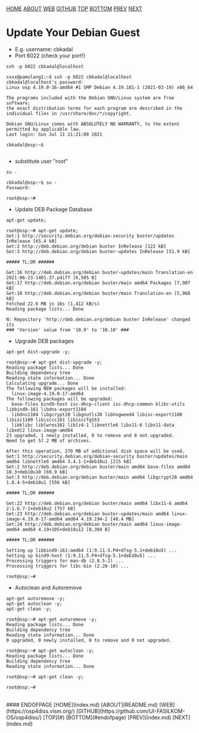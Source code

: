 ---
---

[HOME](index.md)
[ABOUT](README.md)
[WEB](https://osp4diss.vlsm.org/)
[GITHUB](https://github.com/UI-FASILKOM-OS/osp4diss/)
[TOP](#)
[BOTTOM](#endofpage)
[PREV](index.md)
[NEXT](index.md)

# Update Your Debian Guest

* E.g. username: cbkadal
* Port 6022  (check your port!)

```
ssh -p 6022 cbkadal@localhost

```

```
xxxx@pamulang1:~$ ssh -p 6022 cbkadal@localhost 
cbkadal@localhost's password: 
Linux osp 4.19.0-16-amd64 #1 SMP Debian 4.19.181-1 (2021-03-19) x86_64

The programs included with the Debian GNU/Linux system are free software;
the exact distribution terms for each program are described in the
individual files in /usr/share/doc/*/copyright.

Debian GNU/Linux comes with ABSOLUTELY NO WARRANTY, to the extent
permitted by applicable law.
Last login: Sun Jul 11 21:21:08 2021

cbkadal@osp:~$


```

* substitute user "root"

```
su -

```

```
cbkadal@osp:~$ su -
Password: 

root@osp:~#

```

* Update DEB Package Database

```
apt-get update;

```

```
root@osp:~# apt-get update;
Get:1 http://security.debian.org/debian-security buster/updates InRelease [65.4 kB]
Get:2 http://deb.debian.org/debian buster InRelease [122 kB]
Get:3 http://deb.debian.org/debian buster-updates InRelease [51.9 kB]

##### TL;DR ######

Get:16 http://deb.debian.org/debian buster-updates/main Translation-en 2021-06-23-1401.37.pdiff [6,585 B]    
Get:17 http://deb.debian.org/debian buster/main amd64 Packages [7,907 kB]                                    
Get:18 http://deb.debian.org/debian buster/main Translation-en [5,968 kB]                                    
Fetched 22.6 MB in 16s (1,412 kB/s)                                                                          
Reading package lists... Done

N: Repository 'http://deb.debian.org/debian buster InRelease' changed its 
### 'Version' value from '10.9' to '10.10' ###

```

* Upgrade DEB packages

```
apt-get dist-upgrade -y;

```

```
root@osp:~# apt-get dist-upgrade -y;
Reading package lists... Done
Building dependency tree       
Reading state information... Done
Calculating upgrade... Done
The following NEW packages will be installed:
  linux-image-4.19.0-17-amd64
The following packages will be upgraded:
  base-files bind9-host isc-dhcp-client isc-dhcp-common klibc-utils libbind9-161 libdns-export1104
  libdns1104 libgcrypt20 libgnutls30 libhogweed4 libisc-export1100 libisc1100 libisccc161 libisccfg163
  libklibc liblwres161 liblz4-1 libnettle6 libx11-6 libx11-data libxml2 linux-image-amd64
23 upgraded, 1 newly installed, 0 to remove and 0 not upgraded.
Need to get 57.2 MB of archives.

After this operation, 270 MB of additional disk space will be used.
Get:1 http://security.debian.org/debian-security buster/updates/main amd64 libnettle6 amd64 3.4.1-1+deb10u1 [215 kB]
Get:2 http://deb.debian.org/debian buster/main amd64 base-files amd64 10.3+deb10u10 [69.9 kB]
Get:3 http://deb.debian.org/debian buster/main amd64 libgcrypt20 amd64 1.8.4-5+deb10u1 [556 kB]

##### TL;DR ######

Get:22 http://deb.debian.org/debian buster/main amd64 libx11-6 amd64 2:1.6.7-1+deb10u2 [757 kB]
Get:23 http://deb.debian.org/debian buster-updates/main amd64 linux-image-4.19.0-17-amd64 amd64 4.19.194-2 [48.4 MB]
Get:24 http://deb.debian.org/debian buster/main amd64 linux-image-amd64 amd64 4.19+105+deb10u12 [8,304 B]    

##### TL;DR ######

Setting up libbind9-161:amd64 (1:9.11.5.P4+dfsg-5.1+deb10u5) ...
Setting up bind9-host (1:9.11.5.P4+dfsg-5.1+deb10u5) ...
Processing triggers for man-db (2.8.5-2) ...
Processing triggers for libc-bin (2.28-10) ...

root@osp:~# 

```

* Autoclean and Autoremove

```
apt-get autoremove -y;
apt-get autoclean -y;
apt-get clean -y;

```

```
root@osp:~# apt-get autoremove -y;
Reading package lists... Done
Building dependency tree       
Reading state information... Done
0 upgraded, 0 newly installed, 0 to remove and 0 not upgraded.

root@osp:~# apt-get autoclean -y;
Reading package lists... Done
Building dependency tree       
Reading state information... Done

root@osp:~# apt-get clean -y;

root@osp:~#

```

<br>
#### ENDOFPAGE
[HOME](index.md)
[ABOUT](README.md)
[WEB](https://osp4diss.vlsm.org/)
[GITHUB](https://github.com/UI-FASILKOM-OS/osp4diss/)
[TOP](#)
[BOTTOM](#endofpage)
[PREV](index.md)
[NEXT](index.md)
<br>

